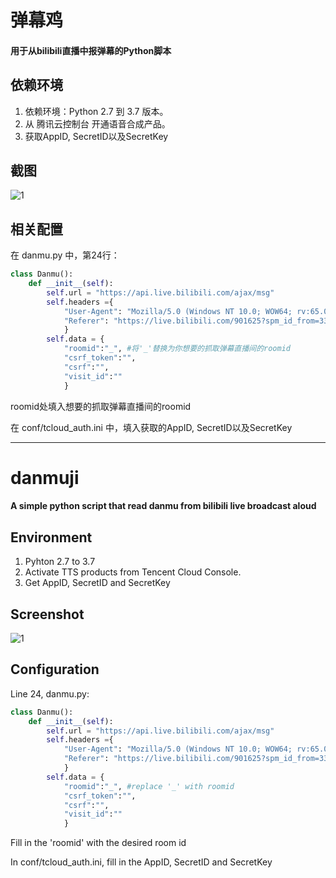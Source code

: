# 弹幕鸡
#### 用于从bilibili直播中报弹幕的Python脚本

## 依赖环境
1. 依赖环境：Python 2.7 到 3.7 版本。
2. 从 腾讯云控制台 开通语音合成产品。
3. 获取AppID, SecretID以及SecretKey

## 截图
![1](https://raw.githubusercontent.com/dynamicfire/bilibili-danmuji/master/screenshot.png)

## 相关配置
在 danmu.py 中，第24行：
```python
class Danmu():
    def __init__(self):
        self.url = "https://api.live.bilibili.com/ajax/msg"
        self.headers ={
            "User-Agent": "Mozilla/5.0 (Windows NT 10.0; WOW64; rv:65.0) Gecko/20100101 Firefox/65.0",
            "Referer": "https://live.bilibili.com/901625?spm_id_from=333.334.b_62696c695f6c697665.13",
            }
        self.data = {
            "roomid":"_", #将'_'替换为你想要的抓取弹幕直播间的roomid
            "csrf_token":"",	
            "csrf":"",	
            "visit_id":""
            }
```
roomid处填入想要的抓取弹幕直播间的roomid

在 conf/tcloud_auth.ini 中，填入获取的AppID, SecretID以及SecretKey

---
# danmuji
#### A simple python script that read danmu from bilibili live broadcast aloud

## Environment
1. Pyhton 2.7 to 3.7
2. Activate TTS products from Tencent Cloud Console.
3. Get AppID, SecretID and SecretKey

## Screenshot
![1](https://raw.githubusercontent.com/dynamicfire/bilibili-danmuji/master/screenshot.png)

## Configuration
Line 24, danmu.py:
```python
class Danmu():
    def __init__(self):
        self.url = "https://api.live.bilibili.com/ajax/msg"
        self.headers ={
            "User-Agent": "Mozilla/5.0 (Windows NT 10.0; WOW64; rv:65.0) Gecko/20100101 Firefox/65.0",
            "Referer": "https://live.bilibili.com/901625?spm_id_from=333.334.b_62696c695f6c697665.13",
            }
        self.data = {
            "roomid":"_", #replace '_' with roomid
            "csrf_token":"",    
            "csrf":"",  
            "visit_id":""
            }
```
Fill in the 'roomid' with the desired room id

In conf/tcloud_auth.ini, fill in the AppID, SecretID and SecretKey